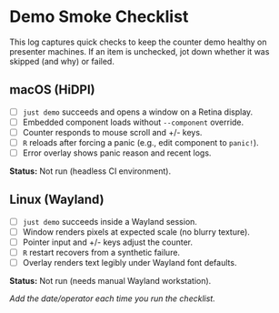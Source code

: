 # Demo Smoke Checklist

This log captures quick checks to keep the counter demo healthy on presenter machines.
If an item is unchecked, jot down whether it was skipped (and why) or failed.

## macOS (HiDPI)
- [ ] `just demo` succeeds and opens a window on a Retina display.
- [ ] Embedded component loads without `--component` override.
- [ ] Counter responds to mouse scroll and +/- keys.
- [ ] `R` reloads after forcing a panic (e.g., edit component to `panic!`).
- [ ] Error overlay shows panic reason and recent logs.

**Status:** Not run (headless CI environment).

## Linux (Wayland)
- [ ] `just demo` succeeds inside a Wayland session.
- [ ] Window renders pixels at expected scale (no blurry texture).
- [ ] Pointer input and +/- keys adjust the counter.
- [ ] `R` restart recovers from a synthetic failure.
- [ ] Overlay renders text legibly under Wayland font defaults.

**Status:** Not run (needs manual Wayland workstation).

_Add the date/operator each time you run the checklist._

